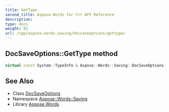 ```yaml
---
title: GetType
second_title: Aspose.Words for C++ API Reference
description: 
type: docs
weight: 92
url: /cpp/aspose.words.saving/docsaveoptions/gettype/
---
```

## DocSaveOptions::GetType method




```cpp
virtual const System::TypeInfo & Aspose::Words::Saving::DocSaveOptions::GetType() const override
```

## See Also

* Class [DocSaveOptions](../)
* Namespace [Aspose::Words::Saving](../../)
* Library [Aspose.Words](../../../)
